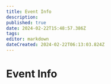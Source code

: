 ```yaml
---
title: Event Info
description: 
published: true
date: 2024-02-22T15:48:57.386Z
tags: 
editor: markdown
dateCreated: 2024-02-22T06:13:03.824Z
---
```


# Event Info

